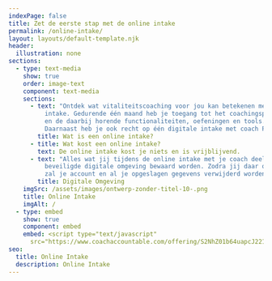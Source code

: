 ```yaml
---
indexPage: false
title: Zet de eerste stap met de online intake
permalink: /online-intake/
layout: layouts/default-template.njk
header:
  illustration: none
sections:
  - type: text-media
    show: true
    order: image-text
    component: text-media
    sections:
      - text: "Ontdek wat vitaliteitscoaching voor jou kan betekenen met deze online
          intake. Gedurende één maand heb je toegang tot het coachingsprogramma
          en de daarbij horende functionaliteiten, oefeningen en tools.
          Daarnaast heb je ook recht op één digitale intake met coach Pjotr. "
        title: Wat is een online intake?
      - title: Wat kost een online intake?
        text: De online intake kost je niets en is vrijblijvend.
      - text: "Alles wat jij tijdens de online intake met je coach deelt, zal in een
          beveiligde digitale omgeving bewaard worden. Zodra jij daar om vraagt,
          zal je account en al je opgeslagen gegevens verwijderd worden. "
        title: Digitale Omgeving
    imgSrc: /assets/images/ontwerp-zonder-titel-10-.png
    title: Online Intake
    imgAlt: /
  - type: embed
    show: true
    component: embed
    embed: <script type="text/javascript"
      src="https://www.coachaccountable.com/offering/S2NhZ01b64uapcJ221yc3nkJsdc40BL"></script>
seo:
  title: Online Intake
  description: Online Intake
---
```

